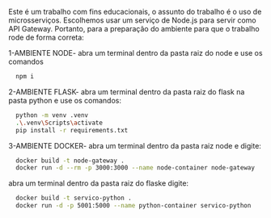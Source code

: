 Este é um trabalho com fins educacionais, o assunto do trabalho é o uso de microsserviços. Escolhemos usar um serviço de Node.js para servir como API Gateway.
Portanto, para a preparação do ambiente para que o trabalho rode de forma correta:

1-AMBIENTE NODE- 
abra um terminal dentro da pasta raiz do node e use os comandos 
```bash
  npm i
```
2-AMBIENTE FLASK- 
abra um terminal dentro da pasta raiz do flask na pasta python e use os comandos:
```bash
  python -m venv .venv
  .\.venv\Scripts\activate
  pip install -r requirements.txt
```

3-AMBIENTE DOCKER-
abra um terminal dentro da pasta raiz node e digite:
```bash
  docker build -t node-gateway .
  docker run -d --rm -p 3000:3000 --name node-container node-gateway
```
  
abra um terminal dentro da pasta raiz do flaske digite:
```bash
  docker build -t servico-python .
  docker run -d -p 5001:5000 --name python-container servico-python
```
  
